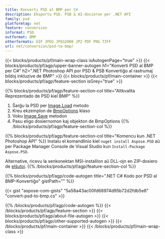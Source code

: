 ```yaml
---
title: Konverti PSD al BMP per C#
description: Eksportu PSD, PSB & AI-dosieron per .NET API
family: psd
platformtag: net
feature: conversion
informat: PSD
outformat: BMP
otherformats: GIF JPEG JPEG2000 JP2 PDF PNG TIFF
url: net/conversion/psd-to-bmp/
---
```


{{< blocks/products/pf/main-wrap-class isAutogenPage="true" >}}
{{< blocks/products/pf/agp/upper-banner-autogen h1="Konverti PSD al BMP per C#" h2=".NET Photoshop API por PSD & PSB Konvertiĝo al rastrumaj bildoj inkluzive de BMP" >}}
{{< blocks/products/pf/main-container >}}
{{< blocks/products/pf/agp/feature-section isGrey="true" >}}

{{% blocks/products/pf/agp/feature-section-col title="Altkvalita Reprezentado de PSD kiel BMP" %}}
1. Ŝarĝu la PSD per [Image.Load](https://apireference.aspose.com/psd/net/aspose.psd/image/methods/load/index) metodo
1. Kreu ekzemplon de [BmpOptions](https://apireference.aspose.com/psd/net/aspose.psd.imageoptions/bmpoptions) klaso
1. Voku [Image.Save](https://apireference.aspose.com/psd/net/aspose.psd/image/methods/save/index) metodon
1. Pasu eligo dosiernomon kaj objekton de BmpOptions
{{% /blocks/products/pf/agp/feature-section-col %}}

{{% blocks/products/pf/agp/feature-section-col title="Komencu kun .NET Photoshop API" %}}
Instalu el komandlinio kiel ```nuget install Aspose.PSD``` aŭ per Package Manager Console de Visual Studio kun ```Install-Package Aspose.PSD```.

Alternative, ricevu la senkonektan MSI-instalilon aŭ DLL-ojn en ZIP-dosiero de [elŝutoj](https://releases.aspose.com/psd/net).
{{% /blocks/products/pf/agp/feature-section-col %}}

{{% blocks/products/pf/agp/code-autogen title=".NET C# Kodo por PSD al BMP-Konvertiĝo" gistPath="" %}}

{{< gist "aspose-com-gists" "5a58a43ac00fd68974d95b72d2fdb5e8" "convert-psd-to-bmp.cs" >}}

{{% /blocks/products/pf/agp/code-autogen %}}
{{< /blocks/products/pf/agp/feature-section >}}
{{< blocks/products/pf/agp/about-file-autogen >}}
{{< blocks/products/pf/agp/other-supported-autogen >}}
{{< /blocks/products/pf/main-container >}}
{{< /blocks/products/pf/main-wrap-class >}}
